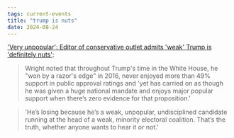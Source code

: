 ```yaml
---
tags: current-events
title: "trump is nuts"
date: 2024-08-24
---
```


['Very unpopular': Editor of conservative outlet admits 'weak' Trump is 'definitely nuts'](https://www.alternet.org/conservative-outlet-trump/):

> Wright noted that throughout Trump's time in the White House, he "won by a razor's edge" in 2016, never enjoyed more than 49% support in public approval ratings and 'yet has carried on as though he was given a huge national mandate and enjoys major popular support when there’s zero evidence for that proposition.'

> 'He’s losing because he’s a weak, unpopular, undisciplined candidate running at the head of a weak, minority electoral coalition. That’s the truth, whether anyone wants to hear it or not.'
